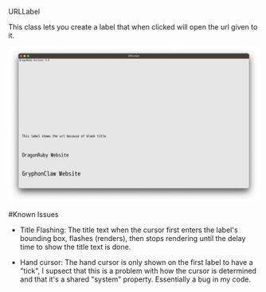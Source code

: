 URLLabel

This class lets you create a label that when clicked will open the url given to it.

![Screenshot of URL Label emo app](screenshots/URLLabel_example.png?raw=true "A screenshot of URL Labels render in the example project")

#Known Issues

- Title Flashing: 
The title text when the cursor first enters the label's bounding box, flashes (renders), then stops rendering until the delay time to show the title text is done.

- Hand cursor: 
The hand cursor is only shown on the first label to have a "tick", I supsect that this is a problem with how the cursor is determined and that it's a shared "system" property. Essentially a bug in my code.